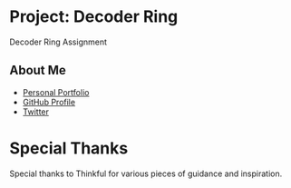 # Project: Decoder Ring

Decoder Ring Assignment

## About Me

- [Personal Portfolio](https://stephenengineer.github.io/portfolio/)
- [GitHub Profile](https://github.com/stephenengineer)
- [Twitter](https://twitter.com/StephenTchaou)

# Special Thanks

Special thanks to Thinkful for various pieces of guidance and inspiration.
